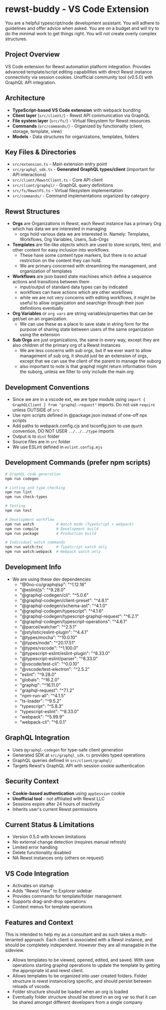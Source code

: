 # rewst-buddy - VS Code Extension

You are a helpful typescript/node development assistant. You will adhere to guidelines and offer advice when asked. You are on a budget and will try to do the minimal work to get things right. You will not create overly complex structures.

## Project Overview

VS Code extension for Rewst automation platform integration. Provides advanced template/script editing capabilities with direct Rewst instance connectivity via session cookies. Unofficial community tool (v0.5.0) with GraphQL API integration.

## Architecture

- **TypeScript-based VS Code extension** with webpack bundling
- **Client layer** (`src/client/`) - Rewst API communication via GraphQL
- **File system layer** (`src/fs/`) - Virtual filesystem for Rewst resources
- **Commands** (`src/commands/`) - Organized by functionality (client, storage, template, view)
- **Models** - Data structures for organizations, templates, folders

## Key Files & Directories

- `src/extension.ts` - Main extension entry point
- `src/graphql_sdk.ts` - **Generated GraphQL types/client** (important for API interactions)
- `src/client/RewstClient.ts` - Core API client
- `src/client/graphql/` - GraphQL query definitions
- `src/fs/RewstFS.ts` - Virtual filesystem implementation
- `src/commands/` - Command implementations organized by category

## Rewst Structures

- **Orgs** are Organizations in Rewst, each Rewst instance has a primary Org which has data we are interested in managing
  - orgs hold various data we are interested in. Namely: Templates, Workflows, Org Variables, Users, Sub-Orgs
- **Templates** are file-like objects which are used to store scripts, html, and other content for easy inclusion into workflows.
  - These have some content type markers, but there is no actual restriction on the content they can hold.
  - We are primary concerned with streamlining the management, and organization of templates
- **Workflows** are json based state machines which define a sequence actions and transitions between them
  - input/output of standard data types can by indicated
  - workflows can have actions which are other workflows
  - while we are not very concerns with editing workflows, it might be useful to allow organization and searchign through their json definitions eventually
- **Org Variables** or `org vars` are string variables/properties that can be get/set on an organization.
  - We can use these as a place to save state in string form for the purpose of sharing state between users of the same organization using the extension
- **Sub Orgs** are just organizations, the same in every way, except they are also children of the primary org of a Rewst Instances
  - We are less concerns with sub orgs, but if we ever want to allow management of sub org, it should just be an extension of orgs, except that we can use the client of the parent to manage the suborg
  - also important to note is that graphql might return information from the suborg, unless we filter to only include the main org

## Development Conventions

- Since we are in a vscode ext, we are type module using `import { GraphQLClient } from "graphql-request"` imports. Do not use `require` unless OUTSIDE of `src`
- Use npm scripts defined in @package.json instead of one-off npx scripts
- Add paths to webpack.config.cjs and tsconfig.json to use `@path` convention, DO NOT USER `../../../type` imports
- Output is to `dist` folder
- Source files are in `src` folder
- We use ESLint defined in `eslint.config.mjs`

## Development Commands (prefer npm scripts)

```bash
# GraphQL code generation
npm run codegen

# Linting and type checking
npm run lint
npm run check-types

# Testing
npm run test

# Development workflow
npm run watch          # Watch mode (TypeScript + webpack)
npm run compile        # Development build
npm run package        # Production build

# Individual watch commands
npm run watch:tsc      # TypeScript watch only
npm run watch:webpack  # Webpack watch only
```

## Development Info

- We are using these dev dependencies
  - "@0no-co/graphqlsp": "^1.12.16"
  - "@eslint/js": "^9.28.0"
  - "@graphql-codegen/cli": "^5.0.6"
  - "@graphql-codegen/client-preset": "^4.8.1"
  - "@graphql-codegen/schema-ast": "^4.1.0"
  - "@graphql-codegen/typescript": "^4.1.6"
  - "@graphql-codegen/typescript-graphql-request": "^6.2.1"
  - "@graphql-codegen/typescript-operations": "^4.6.1"
  - "@parcel/watcher": "^2.5.1"
  - "@stylistic/eslint-plugin": "^4.4.1"
  - "@types/mocha": "^10.0.10"
  - "@types/node": "^20.17.51"
  - "@types/vscode": "^1.100.0"
  - "@typescript-eslint/eslint-plugin": "^8.33.0"
  - "@typescript-eslint/parser": "^8.33.0"
  - "@vscode/test-cli": "^0.0.10"
  - "@vscode/test-electron": "^2.5.2"
  - "eslint": "^9.28.0"
  - "globals": "^16.2.0"
  - "graphql": "^16.11.0"
  - "graphql-request": "^7.1.2"
  - "npm-run-all": "^4.1.5"
  - "ts-loader": "^9.5.2"
  - "typescript": "^5.8.3"
  - "typescript-eslint": "^8.33.0"
  - "webpack": "^5.99.9"
  - "webpack-cli": "^6.0.1"

## GraphQL Integration

- Uses `@graphql-codegen` for type-safe client generation
- Generated SDK at `src/graphql_sdk.ts` provides typed operations
- GraphQL queries defined in `src/client/graphql/`
- Targets Rewst's GraphQL API with session cookie authentication

## Security Context

- **Cookie-based authentication** using `appSession` cookie
- **Unofficial tool** - not affiliated with Rewst LLC
- Sessions expire after 24 hours of inactivity
- Inherits user's current Rewst permissions

## Current Status & Limitations

- Version 0.5.0 with known limitations
- No external change detection (requires manual refresh)
- Limited error handling
- Delete functionality disabled
- NA Rewst instances only (others on request)

## VS Code Integration

- Activates on startup
- Adds "Rewst View" to Explorer sidebar
- Provides commands for template/folder management
- Supports drag-and-drop operations
- Context menus for template operations

## Features and Context

This is intended to help my as a consultant and as such takes a multi-tenanted approach. Each client is associated with a Rewst instance, and should be completely independent. However they are all managable in the sideview.

- Allows templates to be viewed, opened, edited, and saved. With save operations starting graphql operations to update the template by getting the appropriate id and rewst client.
- Allows templates to be organized into user created folders. Folder structure is rewst instance/org specific, and should persist between reloads of vscode.
- Folder structure should be loaded when an org is loaded
- Eventually folder structure should be stored in an org var so that it can be shared amongst different developers from a single company
